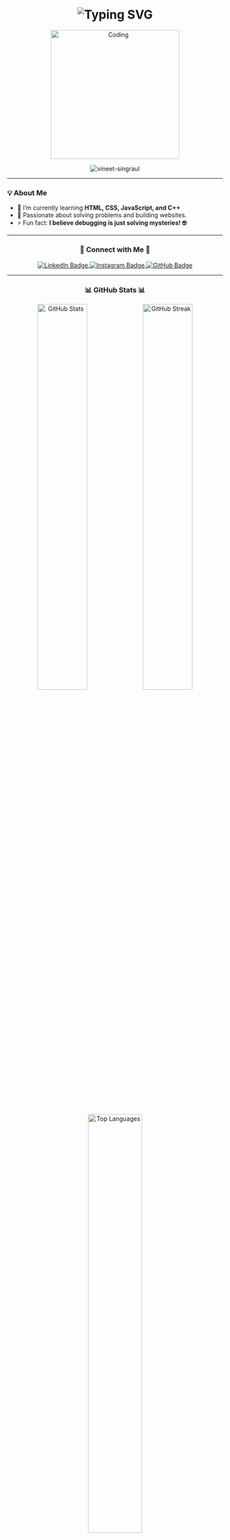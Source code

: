 <h1 align="center">
  <img src="https://readme-typing-svg.herokuapp.com?font=Fira+Code&size=30&duration=4000&pause=500&color=FF5733&center=true&vCenter=true&width=600&lines=Hi+%F0%9F%91%8B%2C+I'm+Vineet+Singraul;Aspiring+Full-Stack+Developer;Passionate+about+Web+Development!+%F0%9F%9A%80" alt="Typing SVG" />
</h1>

<p align="center">
   <img alt="Coding" width="300px" src="https://i.pinimg.com/originals/d6/af/b6/d6afb6c5702631ed7e304d2ac40fb4f2.gif">
</p>

<p align="center">
  <img src="https://komarev.com/ghpvc/?username=vineet-singraul&label=Profile%20views&color=purple&style=flat" alt="vineet-singraul" />
</p>

---

### 💡 About Me

- 🌱 I’m currently learning **HTML, CSS, JavaScript, and C++**
- 🧠 Passionate about solving problems and building websites.
- ⚡ Fun fact: **I believe debugging is just solving mysteries! 🤓**

---

<h3 align="center">🔗 Connect with Me 🔗</h3>
<p align="center">
  <a href="https://linkedin.com/in/vineet-singraul-107b61316" target="_blank">
    <img align="center" src="https://img.shields.io/badge/-LinkedIn-%230077B5?style=for-the-badge&logo=linkedin&logoColor=white" alt="LinkedIn Badge" />
  </a>
  <a href="https://instagram.com/vineet_singraul" target="_blank">
    <img align="center" src="https://img.shields.io/badge/-Instagram-E4405F?style=for-the-badge&logo=instagram&logoColor=white" alt="Instagram Badge" />
  </a>
  <a href="https://github.com/vineet-singraul" target="_blank">
    <img align="center" src="https://img.shields.io/badge/-GitHub-%23121011?style=for-the-badge&logo=github&logoColor=white" alt="GitHub Badge" />
  </a>
</p>

---

<h3 align="center">📊 GitHub Stats 📊</h3>
<div align="center">
  <p>
   <img src="https://github-readme-stats.vercel.app/api?username=vineet-singraul&count_private=true&show_icons=true&theme=radical&hide_title=true&locale=en" alt="GitHub Stats" width="48%" />
    <img src="https://github-readme-streak-stats.herokuapp.com/?user=vineet-singraul&theme=radical" alt="GitHub Streak" width="48%" />
  </p>
  <p>
    <img src="https://github-readme-stats.vercel.app/api/top-langs/?username=vineet-singraul&layout=compact&theme=radical" alt="Top Languages" width="50%" />
  </p>
</div>

---

### 🚀 GitHub Activity

- 🌟 Starred repositories: A collection of interesting projects and tools that I find useful.
- 🔔 Currently contributing to open-source projects and learning new technologies!

---

### 🌍 My Contributions

- 🚀 **I'm committed to building impactful projects that matter to people!**
